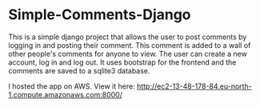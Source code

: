 # Simple-Comments-Django

This is a simple django project that allows the user to post comments by logging in and posting their comment. This comment is added to a wall of other people's comments for anyone to view. The user can create a new account, log in and log out. It uses bootstrap for the frontend and the comments are saved to a sqlite3 database. 

I hosted the app on AWS. View it here: http://ec2-13-48-178-84.eu-north-1.compute.amazonaws.com:8000/
